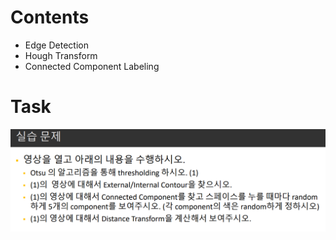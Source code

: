 # Contents
* Edge Detection
* Hough Transform
* Connected Component Labeling

# Task
![img.png](img.png)